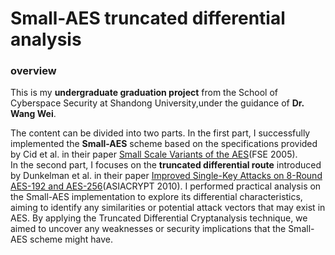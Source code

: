 # Small-AES truncated differential analysis

### overview
This is my **undergraduate graduation project** from the School of Cyberspace Security at Shandong University,under the guidance of **Dr. Wang Wei**.

The content can be divided into two parts. In the first part, I successfully implemented the **Small-AES** scheme based on the specifications provided by Cid et al. in their paper [Small Scale Variants of the AES](https://iacr.org/archive/fse2005/35570143/35570143.pdf)(FSE 2005).<br>
In the second part, I focuses on the **truncated differential route** introduced by Dunkelman et al. in their paper [Improved Single-Key Attacks on 8-Round AES-192 and AES-256](https://eprint.iacr.org/2010/322.pdf)(ASIACRYPT 2010). I performed practical analysis on the Small-AES implementation to explore its differential characteristics, aiming to identify any similarities or potential attack vectors that may exist in AES. By applying the Truncated Differential Cryptanalysis technique, we aimed to uncover any weaknesses or security implications that the Small-AES scheme might have.

